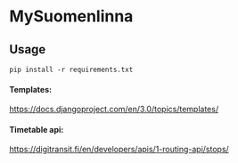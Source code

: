 # MySuomenlinna

## Usage
`pip install -r requirements.txt`

#### Templates:
https://docs.djangoproject.com/en/3.0/topics/templates/

#### Timetable api:
https://digitransit.fi/en/developers/apis/1-routing-api/stops/